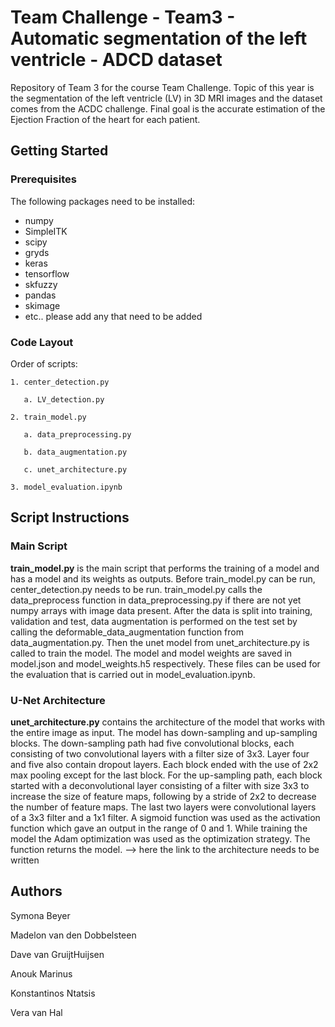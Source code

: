 # Team Challenge - Team3 - Automatic segmentation of the left ventricle - ADCD dataset

Repository of Team 3 for the course Team Challenge. Topic of this year is the segmentation of the left ventricle (LV) in 3D MRI images and the dataset comes from the ACDC challenge. Final goal is the accurate estimation of the Ejection Fraction of the heart for each patient.

## Getting Started

### Prerequisites
The following packages need to be installed:
- numpy
- SimpleITK
- scipy
- gryds
- keras
- tensorflow
- skfuzzy
- pandas
- skimage
- etc.. please add any that need to be added

### Code Layout
Order of scripts:
```
1. center_detection.py

   a. LV_detection.py
```
```
2. train_model.py

   a. data_preprocessing.py
   
   b. data_augmentation.py
   
   c. unet_architecture.py
```
```
3. model_evaluation.ipynb
```
## Script Instructions
### Main Script
**train_model.py** is the main script that performs the training of a model and has a model and its weights as outputs. Before train_model.py can be run, center_detection.py needs to be run. train_model.py calls the data_preprocess function in data_preprocessing.py if there are not yet numpy arrays with image data present. After the data is split into training, validation and test, data augmentation is performed on the test set by calling the deformable_data_augmentation function from data_augmentation.py. Then the unet model from unet_architecture.py is called to train the model. The model and model weights are saved in model.json and model_weights.h5 respectively. These files can be used for the evaluation that is carried out in model_evaluation.ipynb.

### U-Net Architecture
**unet_architecture.py** contains the architecture of the model that works with the entire image as input. The model has down-sampling and up-sampling blocks. The down-sampling path had five convolutional blocks, each consisting of two convolutional layers with a filter size of 3x3. Layer four and five also contain dropout layers.  Each block ended with the use of 2x2 max pooling except for the last block. For the up-sampling path, each block started with a deconvolutional layer consisting of a filter with size 3x3 to increase the size of feature maps, following by a stride of 2x2 to decrease the number of feature maps. The last two layers were convolutional layers of a 3x3 filter and a 1x1 filter. A sigmoid function was used as the activation function which gave an output in the range of 0 and 1. While training the model the Adam optimization was used as the optimization strategy. The function returns the model.
--> here the link to the architecture needs to be written

## Authors
Symona Beyer

Madelon van den Dobbelsteen 

Dave van GruijtHuijsen

Anouk Marinus

Konstantinos Ntatsis

Vera van Hal
